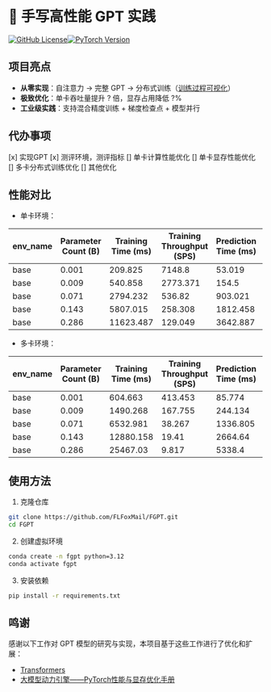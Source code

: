 # 🚀 手写高性能 GPT 实践

[![GitHub License](https://img.shields.io/badge/license-MIT-blue.svg)](https://github.com/your-repo/high-performance-gpt/blob/main/LICENSE)[![PyTorch Version](https://img.shields.io/badge/PyTorch-2.0+-red.svg)](https://pytorch.org/)

## 项目亮点
- ​**从零实现**：自注意力 → 完整 GPT → 分布式训练（[训练过程可视化](docs/training_curve.gif)）
- ​**极致优化**：单卡吞吐量提升 ? 倍，显存占用降低 ?%
- ​**工业级实践**：支持混合精度训练 + 梯度检查点 + 模型并行

## 代办事项
[x] 实现GPT
[x] 测评环境，测评指标
[] 单卡计算性能优化
[] 单卡显存性能优化
[] 多卡分布式训练优化
[] 其他优化

## 性能对比

- 单卡环境：

| env_name | Parameter Count (B) | Training Time (ms) | Training Throughput (SPS) | Prediction Time (ms) | Prediction Throughput (SPS) | Memory Usage (GB) |
| --- | --- | --- | --- | --- | --- | --- |
| base | 0.001 | 209.825 | 7148.8 | 53.019 | 9430.532 | 0.208|
| base | 0.009 | 540.858 | 2773.371 | 154.5 | 3236.25 | 0.665|
| base | 0.071 | 2794.232 | 536.82 | 903.021 | 553.697 | 2.676|
| base | 0.143 | 5807.015 | 258.308 | 1812.458 | 275.868 | 5.014|
| base | 0.286 | 11623.487 | 129.049 | 3642.887 | 137.254 | 9.689|

- 多卡环境：
  
| env_name | Parameter Count (B) | Training Time (ms) | Training Throughput (SPS) | Prediction Time (ms) | Prediction Throughput (SPS) | Memory Usage (GB) |
| --- | --- | --- | --- | --- | --- | --- |
| base | 0.001 | 604.663 | 413.453 | 85.774 | 2914.636 | 0.214|
| base | 0.009 | 1490.268 | 167.755 | 244.134 | 1024.028 | 0.699|
| base | 0.071 | 6532.981 | 38.267 | 1336.805 | 187.013 | 2.943|
| base | 0.143 | 12880.158 | 19.41 | 2664.64 | 93.821 | 5.546|
| base | 0.286 | 25467.03 | 9.817 | 5338.4 | 46.831 | 10.754|



## 使用方法
1. 克隆仓库
```bash
git clone https://github.com/FLFoxMail/FGPT.git
cd FGPT
```
2. 创建虚拟环境
```bash
conda create -n fgpt python=3.12
conda activate fgpt
```

3. 安装依赖
```bash
pip install -r requirements.txt
```

## 鸣谢
感谢以下工作对 GPT 模型的研究与实现，本项目基于这些工作进行了优化和扩展：
- [Transformers](https://github.com/huggingface/transformers)
- [大模型动力引擎——PyTorch性能与显存优化手册](http://www.tup.tsinghua.edu.cn/booksCenter/book_10581501.html#)
